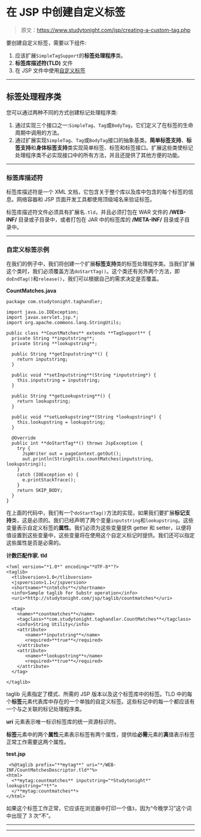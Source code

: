 # 在 JSP 中创建自定义标签

> 原文：<https://www.studytonight.com/jsp/creating-a-custom-tag.php>

要创建自定义标签，需要以下组件:

1.  应该扩展`SimpleTagSupport`的**标签处理程序**类。
2.  **标签库描述符(TLD)** 文件
3.  在 JSP 文件中使用[自定义标签](custom-tag.php)

* * *

## 标签处理程序类

您可以通过两种不同的方式创建标记处理程序类:

1.  通过实现三个接口之一:`SimpleTag`、`Tag`或`BodyTag`，它们定义了在标签的生命周期中调用的方法。
2.  通过扩展实现`SimpleTag`、`Tag`或`BodyTag`接口的抽象基类。**简单标签支持**、**标签支持**和**身体标签支持**类实现简单标签、标签和标签接口。扩展这些类使标记处理程序类不必实现接口中的所有方法，并且还提供了其他方便的功能。

* * *

### 标签库描述符

标签库描述符是一个 XML 文档，它包含关于整个库以及库中包含的每个标签的信息。网络容器和 JSP 页面开发工具都使用顶级域名来验证标签。

标签库描述符文件必须具有扩展名`.tld`，并且必须打包在 WAR 文件的 **/WEB-INF/** 目录或子目录中，或者打包在 JAR 中的标签库的 **/META-INF/** 目录或子目录中。

 ** * *

### 自定义标签示例

在我们的例子中，我们将创建一个扩展**标签支持**类的标签处理程序类。当我们扩展这个类时，我们必须覆盖方法`doStartTag()`。这个类还有另外两个方法，即`doEndTag()`和`release()`，我们可以根据自己的需求决定是否覆盖。

**CountMatches.java**

```
package com.studytonight.taghandler;

import java.io.IOException;
import javax.servlet.jsp.*;
import org.apache.commons.lang.StringUtils;

public class **CountMatches** extends **TagSupport** {
  private String **inputstring**;
  private String **lookupstring**;

  public String **getInputstring**() {
    return inputstring;
  }

  public void **setInputstring**(String *inputstring*) {
    this.inputstring = inputstring;
  }

  public String **getLookupstring**() {
    return lookupstring;
  }

  public void **setLookupstring**(String *lookupstring*) {
    this.lookupstring = lookupstring;
  }

  @Override
  public int **doStartTag**() throws JspException {
    try {
      JspWriter out = pageContext.getOut();
      out.println(StringUtils.countMatches(inputstring, lookupstring));
    } 
    catch (IOException e) {
      e.printStackTrace();
    }
    return SKIP_BODY;
  }
} 
```

在上面的代码中，我们有一个`doStartTag()`方法的实现，如果我们要扩展**标记支持**类，这是必须的。我们已经声明了两个变量`inputstring`和`lookupstring`。这些变量表示自定义标签的**属性**。我们必须为这些变量提供 getter 和 setter，以便将值设置到这些变量中，这些变量将在使用这个自定义标记时提供。我们还可以指定这些属性是否是必需的。

**计数匹配作家. tld**

```
<?xml version="*1.0*" encoding="*UTF-8*"?>
<taglib> 
  <tlibversion>1.0</tlibversion>
  <jspversion>1.1</jspversion>
  <shortname>**cntmtchs**</shortname>
  <info>Sample taglib for Substr operation</info>
  <uri>*http://studytonight.com/jsp/taglib/countmatches*</uri>

  <tag>
    <name>**countmatches**</name>
    <tagclass>**com.studytonight.taghandler.CountMatches**</tagclass>
    <info>String Utility</info>
    <attribute>
       <name>**inputstring**</name>
       <required>**true**</required>
    </attribute>
    <attribute>
       <name>**lookupstring**</name>
       <required>**true**</required>
    </attribute>
  </tag>

</taglib> 
```

taglib 元素指定了模式、所需的 JSP 版本以及这个标签库中的标签。TLD 中的每个**标签**元素代表库中存在的一个单独的自定义标签。这些标记中的每一个都应该有一个与之关联的标记处理程序类。

**uri** 元素表示唯一标识标签库的统一资源标识符。

**标签**元素中的两个**属性**元素表示标签有两个属性，提供给**必需**元素的**真**值表示标签正常工作需要这两个属性。

**test.jsp**

```
 <%@taglib prefix="**mytag**" uri="*/WEB-INF/CountMatchesDescriptor.tld*"%>  
<html>
  <**mytag:countmatches** inputstring="*Studytonight*" lookupstring="*t*">
  </**mytag:countmatches**>
</html> 
```

如果这个标签工作正常，它应该在浏览器中打印一个值`3`，因为“今晚学习”这个词中出现了 3 次“不”。

* * *

* * **